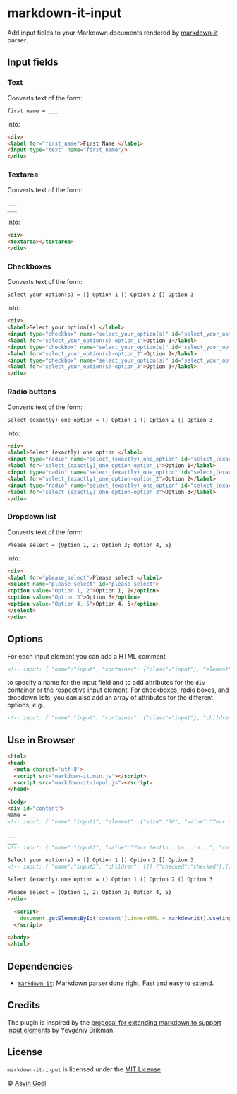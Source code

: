 # markdown-it-input

Add input fields to your Markdown documents rendered by [markdown-it](https://github.com/markdown-it/markdown-it) parser.

## Input fields

### Text 
Converts text of the form:
```
first name = ___
```

into:
```html
<div>
<label for="first_name">First Name </label>
<input type="text" name="first_name"/>
</div>
```

### Textarea
Converts text of the form:
```
___
___
```

into:
```html
<div>
<textarea></textarea>
</div>
```

### Checkboxes
Converts text of the form:
```
Select your option(s) = [] Option 1 [] Option 2 [] Option 3
```
into:
```html
<div>
<label>Select your option(s) </label>
<input type="checkbox" name="select_your_option(s)" id="select_your_option(s)-option_1" value="Option 1">
<label for="select_your_option(s)-option_1">Option 1</label>
<input type="checkbox" name="select_your_option(s)" id="select_your_option(s)-option_2" value="Option 2">
<label for="select_your_option(s)-option_2">Option 2</label>
<input type="checkbox" name="select_your_option(s)" id="select_your_option(s)-option_3" value="Option 3">
<label for="select_your_option(s)-option_3">Option 3</label>
</div>
```

### Radio buttons
Converts text of the form:
```
Select (exactly) one option = () Option 1 () Option 2 () Option 3
```
into:
```html
<div>
<label>Select (exactly) one option </label>
<input type="radio" name="select_(exactly)_one_option" id="select_(exactly)_one_option-option_1" value="Option 1">
<label for="select_(exactly)_one_option-option_1">Option 1</label>
<input type="radio" name="select_(exactly)_one_option" id="select_(exactly)_one_option-option_2" value="Option 2">
<label for="select_(exactly)_one_option-option_2">Option 2</label>
<input type="radio" name="select_(exactly)_one_option" id="select_(exactly)_one_option-option_3" value="Option 3">
<label for="select_(exactly)_one_option-option_3">Option 3</label>
</div>
```

### Dropdown list
Converts text of the form:
```
Please select = {Option 1, 2; Option 3; Option 4, 5}
```
into:
```html
<div>
<label for="please_select">Please select </label>
<select name="please_select" id="please_select">
<option value="Option 1, 2">Option 1, 2</option>
<option value="Option 3">Option 3</option>
<option value="Option 4, 5">Option 4, 5</option>
</select>
</div>
```

## Options
For each input element you can add a HTML comment
```html
<!-- input: { "name":"input", "container": {"class"="input"}, "element": {"value":"Some value"} } -->
```
to specify a name for the input field and to add attributes for the ```div``` container or the respective input element.
For checkboxes, radio boxes, and dropdown lists, you can also add an array of attributes for the different options, e.g.,
```html
<!-- input: { "name":"input", "container": {"class"="input"}, "children": [{},{"checked":"checked"},{}] } -->
```



## Use in Browser
```html
<html>
<head>
  <meta charset='utf-8'>
  <script src="markdown-it.min.js"></script>
  <script src="markdown-it-input.js"></script>
</head>

<body>
<div id="content">
Name = ___
<!-- input: { "name":"input1", "element": {"size":"30", "value":"Your name"} } -->

___
___
<!-- input: { "name":"input2", "value":"Your text\n...\n...\n...", "container":{"style":"margin-top:20px;margin-bottom:20px"},"element": {"rows":"10", "cols":"50",  "style":"background-color:lightgray"} } -->

Select your option(s) = [] Option 1 [] Option 2 [] Option 3
<!-- input: { "name":"input3", "children": [{},{"checked":"checked"},{}] } -->

Select (exactly) one option = () Option 1 () Option 2 () Option 3

Please select = {Option 1, 2; Option 3; Option 4, 5}
</div>

  <script>
	document.getElementById('content').innerHTML = markdownit().use(input).render( document.getElementById('content').innerHTML );
  </script>

</body>
</html>
```

## Dependencies

* [`markdown-it`](https://github.com/markdown-it/markdown-it): Markdown parser done right. Fast and easy to extend.


## Credits

The plugin is inspired by the [proposal for extending markdown to support input elements](https://www.ybrikman.com/writing/2011/07/26/proposal-extend-markdown-syntax-to/) by Yevgeniy Brikman.

## License

`markdown-it-input` is licensed under the [MIT License](./license.txt)

 © [Asvin Goel](https://github.com/rajgoel)
